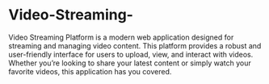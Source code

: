 # Video-Streaming-
Video Streaming Platform is a modern web application designed for streaming and managing video content. This platform provides a robust and user-friendly interface for users to upload, view, and interact with videos. Whether you’re looking to share your latest content or simply watch your favorite videos, this application has you covered.

